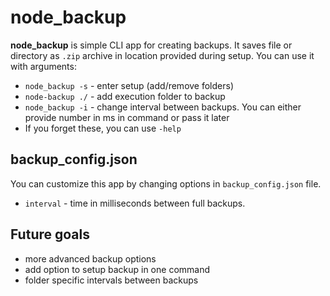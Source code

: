# node_backup
**node_backup** is simple CLI app for creating backups. It saves file or directory as `.zip` archive in location provided during setup. You can use it with arguments:
- `node_backup -s` - enter setup (add/remove folders)
- `node-backup ./` - add execution folder to backup
- `node_backup -i` - change interval between backups. You can either provide number in ms in command or pass it later
- If you forget these, you can use `-help` 
## backup_config.json
You can customize this app by changing options in `backup_config.json` file.
- `interval` - time in milliseconds between full backups.

## Future goals
- more advanced backup options
- add option to setup backup in one command
- folder specific intervals between backups